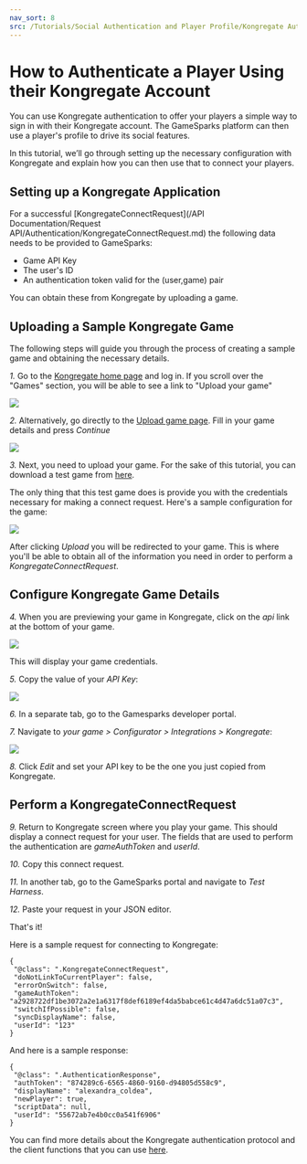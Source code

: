 ```yaml
---
nav_sort: 8
src: /Tutorials/Social Authentication and Player Profile/Kongregate Authentication.md
---
```


# How to Authenticate a Player Using their Kongregate Account

You can use Kongregate authentication to offer your players a simple way to sign in with their Kongregate account. The GameSparks platform can then use a player's profile to drive its social features.

In this tutorial, we’ll go through setting up the necessary configuration with Kongregate and explain how you can then use that to connect your players.

## Setting up a Kongregate Application

For a successful [KongregateConnectRequest](/API Documentation/Request API/Authentication/KongregateConnectRequest.md) the following data needs to be provided to GameSparks:

* Game API Key
* The user's ID
* An authentication token valid for the (user,game) pair

You can obtain these from Kongregate by uploading a game.

## Uploading a Sample Kongregate Game

The following steps will guide you through the process of creating a sample game and obtaining the necessary details.

*1.* Go to the [Kongregate home page](http://www.kongregate.com/) and log in. If you scroll over the "Games" section, you will be able to see a link to "Upload your game"

![](img/AuthKon/1.png)

*2.* Alternatively, go directly to the [Upload game page](http://www.kongregate.com/games/new). Fill in your game details and press *Continue*

![](img/AuthKon/2.png)

*3.* Next, you need to upload your game. For the sake of this tutorial, you can download a test game from [here](http://repo.gamesparks.net.s3.amazonaws.com/docs/tutorial-assets/kongregate.zip).  

The only thing that this test game does is provide you with the credentials necessary for making a connect request. Here's a sample configuration for the game:

![](img/AuthKon/3.png)

After clicking *Upload* you will be redirected to your game. This is where you'll be able to obtain all of the information you need in order to perform a *KongregateConnectRequest*.

## Configure Kongregate Game Details

*4.* When you are previewing your game in Kongregate, click on the *api* link at the bottom of your game.

![](img/AuthKon/4.png)

This will display your game credentials.

*5.* Copy the value of your *API Key*:

![](img/AuthKon/5.png)

*6.* In a separate tab, go to the Gamesparks developer portal.

*7.* Navigate to *your game > Configurator > Integrations > Kongregate*:

![](img/AuthKon/7.png)

*8.* Click *Edit* and set your API key to be the one you just copied from Kongregate.

## Perform a KongregateConnectRequest

*9.* Return to Kongregate screen where you play your game. This should display a connect request for your user. The fields that are used to perform the authentication are *gameAuthToken* and *userId*.

*10.* Copy this connect request.

*11.* In another tab, go to the GameSparks portal and navigate to *Test Harness*.

*12.* Paste your request in your JSON editor.

That's it!

Here is a sample request for connecting to Kongregate:

```  
{
 "@class": ".KongregateConnectRequest",
 "doNotLinkToCurrentPlayer": false,
 "errorOnSwitch": false,
 "gameAuthToken": "a2928722df1be3072a2e1a6317f8def6189ef4da5babce61c4d47a6dc51a07c3",
 "switchIfPossible": false,
 "syncDisplayName": false,
 "userId": "123"
}
```

And here is a sample response:

```
{
 "@class": ".AuthenticationResponse",
 "authToken": "874289c6-6565-4860-9160-d94805d558c9",
 "displayName": "alexandra_coldea",
 "newPlayer": true,
 "scriptData": null,
 "userId": "55672ab7e4b0cc0a541f6906"
}
```

You can find more details about the Kongregate authentication protocol and the client functions that you can use [here](http://developers.kongregate.com/docs/api-overview/intro).
